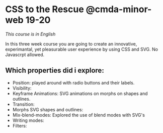 # CSS to the Rescue @cmda-minor-web 19-20

_This course is in English_

In this three week course you are going to create an innovative, experimantal, yet pleasurable user experience by using CSS and SVG. No Javascrpt allowed.

## Which properties did i explore:

* Position: played around with radio buttons and their labels.
* Visibility: 
* Keyframe Animations: SVG animations on morphs on shapes and outlines.
* Transition: 
* Morphs SVG shapes and outlines: 
* Mix-blend-modes: Explored the use of blend modes with SVG's
* Writing modes:
* Filters:
